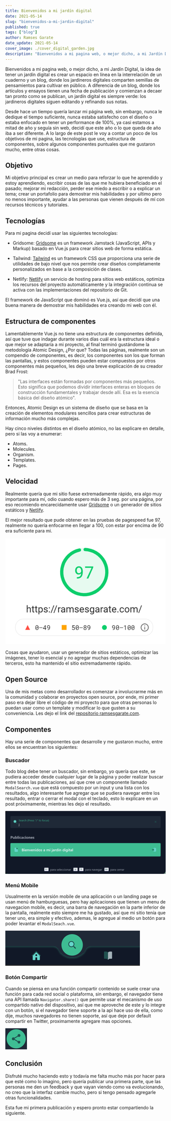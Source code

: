 ```yaml
---
title: Bienvenidos a mi jardín digital
date: 2021-05-14
slug: "bienvenidos-a-mi-jardin-digital"
published: true
tags: ["blog"]
author: Ramses Garate
date_update: 2021-05-14
cover_image: ./cover_digital_garden.jpg
description: "Bienvenidos a mi pagina web, o mejor dicho, a mi Jardín Digital, la idea de tener un jardín digital es crear un espacio en línea en la interrelación de un cuaderno y un blog, donde los jardineros digitales comparten semillas de pensamientos para cultivar en público. A diferencia de un blog, donde los artículos y ensayos tienen una fecha de publicación y comienzan a decaer tan pronto como se publican, un jardín digital es siempre verde: los jardineros digitales siguen editando y refinando sus notas."
---
```


Bienvenidos a mi pagina web, o mejor dicho, a mi Jardín Digital, la idea de tener un jardín digital es crear un espacio en línea en la interrelación de un cuaderno y un blog, donde los jardineros digitales comparten semillas de pensamientos para cultivar en público. A diferencia de un blog, donde los artículos y ensayos tienen una fecha de publicación y comienzan a decaer tan pronto como se publican, un jardín digital es siempre verde: los jardineros digitales siguen editando y refinando sus notas.

Desde hace un tiempo quería lanzar mi página web, sin embargo, nunca le dedique el tiempo suficiente, nunca estaba satisfecho con el diseño o estaba enfocado en tener un performance de 100%, ya casi estamos a mitad de año y seguía sin web, decidí que este año o lo que queda de año iba a ser diferente. A lo largo de este post le voy a contar un poco de los objetivos de mi pagina, las tecnologías que use, estructura de componentes, sobre algunos componentes puntuales que me gustaron mucho, entre otras cosas.

## Objetivo

Mi objetivo principal es crear un medio para reforzar lo que he aprendido y estoy aprendiendo, escribir cosas de las que me hubiera beneficiado en el pasado; mejorar mi redacción, perder ese miedo a escribir o a explicar un tema; crear un portafolio para demostrar mis habilidades y por ultimo pero no menos importante, ayudar a las personas que vienen después de mí con recursos técnicos y tutoriales.

## Tecnologías

Para mi pagina decidí usar las siguientes tecnologías:

- Gridsome: [Gridsome](https://gridsome.org/) es un framework Jamstack (JavaScript, APIs y Markup) basado en Vue.js para crear sitios web de forma estática.

- Tailwind: [Tailwind](https://tailwindcss.com/) es un framework CSS que proporciona una serie de utilidades de bajo nivel que nos permite crear diseños completamente personalizados en base a la composición de clases.

- Netlify: [Netlify](https://netlify.com/) un servicio de hosting para sitios web estáticos, optimiza los recursos del proyecto automáticamente y la integración continua se activa con las implementaciones del repositorio de Git.

El framework de JavaScript que dominó es Vue.js, así que decidí que una buena manera de demostrar mis habilidades era creando mi web con él.

## Estructura de componentes

Lamentablemente Vue.js no tiene una estructura de componentes definida, así que tuve que indagar durante varios días cuál era la estructura ideal o que mejor se adaptaría a mi proyecto, al final terminó gustándome la metodología Atomic Design, ¿Por que? Todas las páginas, realmente son un compendio de componentes, es decir, los componentes son los que forman las pantallas, y estos componentes pueden estar compuestos por otros componentes más pequeños, les dejo una breve explicación de su creador Brad Frost:

> "Las interfaces están formadas por componentes más pequeños. Esto significa que podemos dividir interfaces enteras en bloques de construcción fundamentales y trabajar desde allí. Esa es la esencia básica del diseño atómico".

Entonces, Atomic Design es un sistema de diseño que se basa en la creación de elementos modulares sencillos para crear estructuras de información mucho más complejas.

Hay cinco niveles distintos en el diseño atómico, no las explicare en detalle, pero si las voy a enumerar:

- Atoms.
- Molecules.
- Organism.
- Templates.
- Pages.

## Velocidad

Realmente quería que mi sitio fuese extremadamente rápido, era algo muy importante para mí, odio cuando espero más de 3 seg. por una página, por eso recomiendo encarecidamente usar [Gridsome](https://gridsome.org/) o un generador de sitios estáticos y [Netlify](https://netlify.com/).

El mejor resultado que pude obtener en las pruebas de pagespeed fue 97, realmente no quería enfocarme en llegar a 100, con estar por encima de 90 era suficiente para mi.

![Result Performance](./performance.png)

Cosas que ayudaron, usar un generador de sitios estáticos, optimizar las imágenes, tener lo esencial y no agregar muchas dependencias de terceros, esto ha mantenido el sitio extremadamente rápido.

## Open Source

Una de mis metas como desarrollador es comenzar a involucrarme más en la comunidad y colaborar en proyectos open source, por ende, mi primer paso era dejar libre el código de mi proyecto para que otras personas lo puedan usar como un template y modificar lo que gusten a su conveniencia. Les dejo el link del [repositorio ramsesgarate.com](https://github.com/ramsesgarate/ramsesgarate.com).

## Componentes

Hay una serie de componentes que desarrolle y me gustaron mucho, entre ellos se encuentran los siguientes:

### Buscador

Todo blog debe tener un buscador, sin embargo, yo quería que este, se pudiera acceder desde cualquier lugar de la página y poder realizar buscar entre todas las publicaciones, así que cree un componente llamado `ModalSearch.vue` que está compuesto por un input y una lista con los resultados, algo interesante fue agregar que se pudiera navegar entre los resultado, entrar o cerrar el modal con el teclado, esto lo explicare en un post próximamente, mientras les dejo el resultado.

![Modal Search](./modal_search.png)

### Menú Mobile

Usualmente en la versión mobile de una aplicación o un landing page se usan menú de hamburguesas, pero hay aplicaciones que tienen un menu de navegacion mobile, es decir, una barra de navegación en la parte inferior de la pantalla, realmente esto siempre me ha gustado, así que mi sitio tenía que tener uno, era simple y efectivo, ademas, le agregue al medio un botón para poder levantar el `ModalSeach.vue`.

![Menu Mobile](./menu_mobile.png)

### Botón Compartir

Cuando se piensa en una función compartir contenido se suele crear una función para cada red social o plataforma, sin embargo, el navegador tiene una API llamada `Navigator.share()` que permite usar el mecanismo de uso compartido nativo del dispositivo, así que me aproveche de este y lo integre con un botón, si el navegador tiene soporte a la api hace uso de ella, como dije, muchos navegadores no tienen soporte, así que deje por default compartir en Twitter, proximamente agregare mas opciones.

![Button Search](./button_search.png)

## Conclusión

Disfruté mucho haciendo esto y todavía me falta mucho más por hacer para que esté como lo imagino, pero quería publicar una primera parte, que las personas me den un feedback y que vayan viendo como va evolucionando, no creo que la interfaz cambie mucho, pero si tengo pensado agregarle otras funcionalidades.

Esta fue mi primera publicación y espero pronto estar compartiendo la siguiente.
